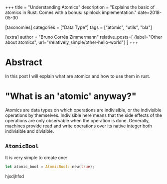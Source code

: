 +++
title = "Understanding Atomics"
description = "Explains the basic of atomics in Rust. Comes with a bonus: spinlock implementation."
date=2018-05-30

[taxonomies]
categories = ["Data Type"]
tags = ["atomic", "utils", "bla"]

[extra]
author = "Bruno Corrêa Zimmermann"
relative_posts=[
    {label="Other about atomics", url="/relatively_simple/other-hello-world"}
]
+++

# Abstract

In this post I will explain what are atomics and how to use them in rust.

# "What is an 'atomic' anyway?"

Atomics are data types on which operations are indivisible,
or the indivisible operations by themselves. Indivisible here means that
the side effects of the operations are only observable when the operation
is done. Generally, machines provide read and write operations over its
native integer both indivisible and divisible.

## `AtomicBool`

It is very simple to create one:

```rust
let atomic_bool = AtomicBool::new(true);
```

hjsdjhfsd
